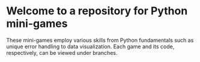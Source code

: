 # Welcome to a repository for Python mini-games
These mini-games employ various skills from Python fundamentals such as unique error handling to data visualization.
Each game and its code, respectively, can be viewed under branches.

